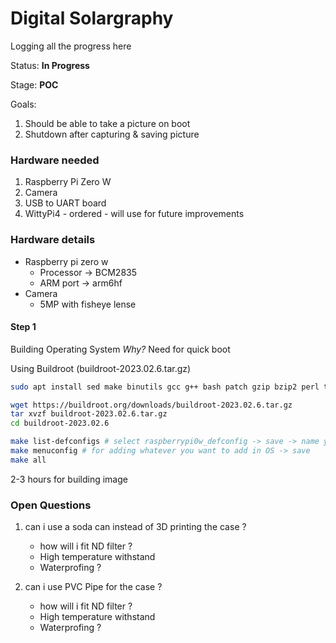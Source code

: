 # Digital Solargraphy

Logging all the progress here



Status: **In Progress**

Stage: **POC**

Goals:
1. Should be able to take a picture on boot 
2. Shutdown after capturing & saving picture 



### Hardware needed
   1. Raspberry Pi Zero W
   2. Camera
   3. USB to UART board
   4. WittyPi4 - ordered - will use for future improvements 


### Hardware details 
- Raspberry pi zero w
    - Processor -> BCM2835
    - ARM port -> arm6hf
- Camera
    - 5MP with fisheye lense

#### Step 1
Building Operating System
*Why?* Need for quick boot

Using Buildroot (buildroot-2023.02.6.tar.gz)


```bash
sudo apt install sed make binutils gcc g++ bash patch gzip bzip2 perl tar cpio bc unzip rsync wget libncurses-dev

wget https://buildroot.org/downloads/buildroot-2023.02.6.tar.gz
tar xvzf buildroot-2023.02.6.tar.gz
cd buildroot-2023.02.6

make list-defconfigs # select raspberrypi0w_defconfig -> save -> name your .config file
make menuconfig # for adding whatever you want to add in OS -> save
make all
```

2-3 hours for building image


### Open Questions
1. can i use a soda can instead of 3D printing the case ?
    - how will i fit ND filter ?
    - High temperature withstand 
    - Waterprofing ?

2. can i use PVC Pipe for the case ?
    - how will i fit ND filter ?
    - High temperature withstand
    - Waterprofing ?
